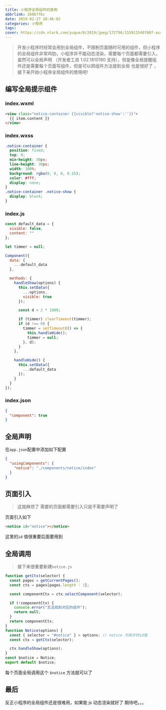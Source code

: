 ```yaml
---
title: 小程序全局组件的使用
abbrlink: 2b067fbc
date: 2019-02-27 10:46:02
categories: 小程序
tags:
cover: https://cdn.nlark.com/yuque/0/2019/jpeg/172796/1559115407607-assets/web-upload/46c42000-5183-4f62-8b84-d26d6b1dbd49.jpeg
---
```


> 开发小程序时经常会用到全局组件，不限制页面随时可用的组件，但小程序的全局组件非常鸡肋，小程序并不能动态渲染，需要每个页面都需要引入，虽然可以全局声明 （开发者工具 1.02.1810190 支持），但是像全局提醒组件还是需要每个页面写组件，但是可以把组件方法提到全局 也是很好了 ，接下来开始小程序全局组件的使用吧!

## 编写全局提示组件

### index.wxml

```html
<view class="notice-container {{visible?'notice-show':''}}">
  {{ item.content }}
</view>
```

### index.wxss

```css
.notice-container {
  position: fixed;
  top: 0;
  min-height: 30px;
  line-height: 30px;
  width: 100%;
  background: rgba(0, 0, 0, 0.25);
  color: #fff;
  display: none;
}
.notice-container .notice-show {
  display: block;
}
```

### index.js

```js
const default_data = {
  visible: false,
  content: ""
};

let timmer = null;

Component({
  data: {
    ...default_data
  },

  methods: {
    handleShow(options) {
      this.setData({
        ...options,
        visible: true
      });

      const d = 2 * 1000;

      if (timmer) clearTimeout(timmer);
      if (d !== 0) {
        timmer = setTimeout(() => {
          this.handleHide();
          timmer = null;
        }, d);
      }
    },

    handleHide() {
      this.setData({
        ...default_data
      });
    }
  }
});
```

### index.json

```json
{
  "component": true
}
```

## 全局声明

在`app.json`配置中添加如下配置

```json
{
  "usingComponents": {
    "notice": "./components/notice/index"
  }
}
```

## 页面引入

> 这就麻烦了 需要的页面都需要引入只是不需要声明了

页面引入如下

```html
<notice id="notice"></notice>
```

这里的`id` 值很重要后面要用到

## 全局调用

> 接下来很重要新建`notice.js`

```js
function getCtx(selector) {
  const pages = getCurrentPages();
  const ctx = pages[pages.length - 1];

  const componentCtx = ctx.selectComponent(selector);

  if (!componentCtx) {
    console.error("无法找到对应的组件");
    return null;
  }
  return componentCtx;
}
function Notice(options) {
  const { selector = "#notice" } = options; // notice 为刚才的id值
  const ctx = getCtx(selector);

  ctx.handleShow(options);
}
const $notice = Notice;
export default $notice;
```

每个页面全局调用这个 `$notice` 方法就可以了

## 最后

反正小程序的全局组件还是很难用，如果能 js 动态渲染就好了 期待吧。。。
